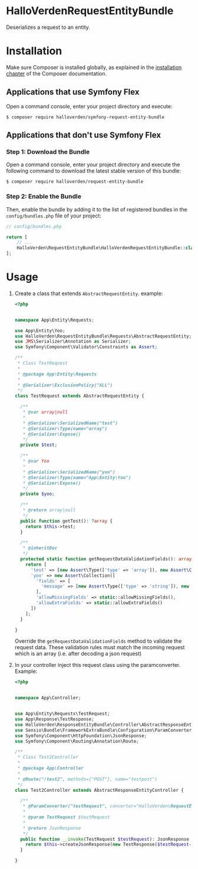 HalloVerdenRequestEntityBundle
==============================
Deserializes a request to an entity.

Installation
============

Make sure Composer is installed globally, as explained in the
[installation chapter](https://getcomposer.org/doc/00-intro.md)
of the Composer documentation.

Applications that use Symfony Flex
----------------------------------

Open a command console, enter your project directory and execute:

```console
$ composer require halloverden/symfony-request-entity-bundle
```

Applications that don't use Symfony Flex
----------------------------------------

### Step 1: Download the Bundle

Open a command console, enter your project directory and execute the
following command to download the latest stable version of this bundle:

```console
$ composer require halloverden/request-entity-bundle
```

### Step 2: Enable the Bundle

Then, enable the bundle by adding it to the list of registered bundles
in the `config/bundles.php` file of your project:

```php
// config/bundles.php

return [
    // ...
    HalloVerden\RequestEntityBundle\HalloVerdenRequestEntityBundle::class => ['all' => true],
];
```

Usage
============

1. Create a class that extends `AbstractRequestEntity`. example:
   ```php
   <?php
   
   
   namespace App\Entity\Requests;
   
   use App\Entity\Yoo;
   use HalloVerden\RequestEntityBundle\Requests\AbstractRequestEntity;
   use JMS\Serializer\Annotation as Serializer;
   use Symfony\Component\Validator\Constraints as Assert;
   
   /**
    * Class TestRequest
    *
    * @package App\Entity\Requests
    *
    * @Serializer\ExclusionPolicy("ALL")
    */
   class TestRequest extends AbstractRequestEntity {
   
     /**
      * @var array|null
      *
      * @Serializer\SerializedName("test")
      * @Serializer\Type(name="array")
      * @Serializer\Expose()
      */
     private $test;
   
     /**
      * @var Yoo
      *
      * @Serializer\SerializedName("yoo")
      * @Serializer\Type(name="App\Entity\Yoo")
      * @Serializer\Expose()
      */
     private $yoo;
   
     /**
      * @return array|null
      */
     public function getTest(): ?array {
       return $this->test;
     }
   
     /**
      * @inheritDoc
      */
     protected static function getRequestDataValidationFields(): array {
       return [
         'test' => [new Assert\Type(['type' => 'array']), new Assert\Count(['min' => 1])],
         'yoo' => new Assert\Collection([
           'fields' => [
             'message' => [new Assert\Type(['type' => 'string']), new Assert\NotBlank()]
           ],
           'allowMissingFields' => static::allowMissingFields(),
           'allowExtraFields' => static::allowExtraFields()
         ])
       ];
     }
   
   }
   ```
   Override the `getRequestDataValidationFields` method to validate the request data.
   These validation rules must match the incoming request which is an array (i.e. after decoding a json request)

 2. In your controller inject this request class using the paramconverter. Example:
    ```php
    <?php
    
    
    namespace App\Controller;
    
    
    use App\Entity\Requests\TestRequest;
    use App\Response\TestResponse;
    use HalloVerden\ResponseEntityBundle\Controller\AbstractResponseEntityController;
    use Sensio\Bundle\FrameworkExtraBundle\Configuration\ParamConverter;
    use Symfony\Component\HttpFoundation\JsonResponse;
    use Symfony\Component\Routing\Annotation\Route;
    
    /**
     * Class Test2Controller
     *
     * @package App\Controller
     *
     * @Route("/test2", methods={"POST"}, name="testpost")
     */
    class Test2Controller extends AbstractResponseEntityController {
    
      /**
       * @ParamConverter("testRequest", converter="HalloVerden\RequestEntityBundle\ParamConverter\RequestEntityConverter", class="App\Entity\Requests\TestRequest")
       *
       * @param TestRequest $testRequest
       *
       * @return JsonResponse
       */
      public function __invoke(TestRequest $testRequest): JsonResponse {
        return $this->createJsonResponse(new TestResponse($testRequest->getTest()));
      }
    
    }
    ```
